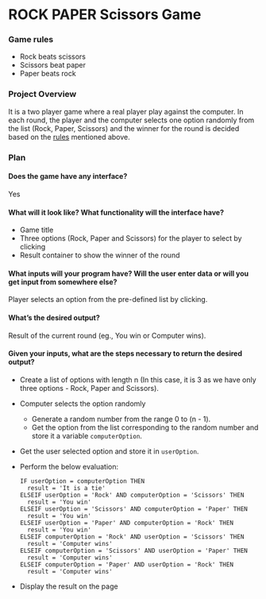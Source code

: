 # ROCK PAPER Scissors Game

### Game rules

- Rock beats scissors
- Scissors beat paper
- Paper beats rock

### Project Overview

It is a two player game where a real player play against the computer. In each round, the player and the computer selects one option randomly from the list (Rock, Paper, Scissors) and the winner for the round is decided based on the [rules](#game-rules) mentioned above.

### Plan

#### Does the game have any interface?

Yes

#### What will it look like? What functionality will the interface have?

- Game title
- Three options (Rock, Paper and Scissors) for the player to select by clicking
- Result container to show the winner of the round

#### What inputs will your program have? Will the user enter data or will you get input from somewhere else?

Player selects an option from the pre-defined list by clicking.

#### What’s the desired output?

Result of the current round (eg., You win or Computer wins).

#### Given your inputs, what are the steps necessary to return the desired output?

- Create a list of options with length n (In this case, it is 3 as we have only three options - Rock, Paper and Scissors).
- Computer selects the option randomly
  - Generate a random number from the range 0 to (n - 1).
  - Get the option from the list corresponding to the random number and store it a variable `computerOption`.
- Get the user selected option and store it in `userOption`.
- Perform the below evaluation:

  ```
  IF userOption = computerOption THEN
    result = 'It is a tie'
  ELSEIF userOption = 'Rock' AND computerOption = 'Scissors' THEN
    result = 'You win'
  ELSEIF userOption = 'Scissors' AND computerOption = 'Paper' THEN
    result = 'You win'
  ELSEIF userOption = 'Paper' AND computerOption = 'Rock' THEN
    result = 'You win'
  ELSEIF computerOption = 'Rock' AND userOption = 'Scissors' THEN
    result = 'Computer wins'
  ELSEIF computerOption = 'Scissors' AND userOption = 'Paper' THEN
    result = 'Computer wins'
  ELSEIF computerOption = 'Paper' AND userOption = 'Rock' THEN
    result = 'Computer wins'
  ```

- Display the result on the page
